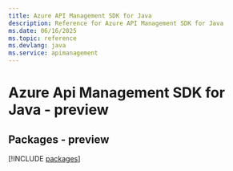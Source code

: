 ```yaml
---
title: Azure API Management SDK for Java
description: Reference for Azure API Management SDK for Java
ms.date: 06/16/2025
ms.topic: reference
ms.devlang: java
ms.service: apimanagement
---
```

# Azure Api Management SDK for Java - preview
## Packages - preview
[!INCLUDE [packages](api-management-index.md)]